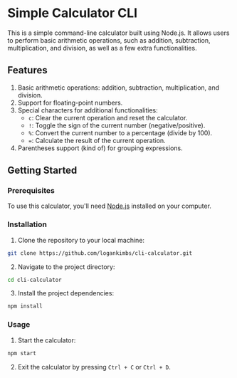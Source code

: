 # Simple Calculator CLI

This is a simple command-line calculator built using Node.js. It allows users to perform basic arithmetic operations,
such as addition, subtraction, multiplication, and division, as well as a few extra functionalities.

## Features

1. Basic arithmetic operations: addition, subtraction, multiplication, and division.
2. Support for floating-point numbers.
3. Special characters for additional functionalities:
    - `c`: Clear the current operation and reset the calculator.
    - `!`: Toggle the sign of the current number (negative/positive).
    - `%`: Convert the current number to a percentage (divide by 100).
    - `=`: Calculate the result of the current operation.
4. Parentheses support (kind of) for grouping expressions.

## Getting Started

### Prerequisites

To use this calculator, you'll need [Node.js](https://nodejs.org/) installed on your computer.

### Installation

1. Clone the repository to your local machine:

```bash
git clone https://github.com/logankimbs/cli-calculator.git
```

2. Navigate to the project directory:

```bash
cd cli-calculator
```

3. Install the project dependencies:

```bash
npm install
```

### Usage

1. Start the calculator:

```bash
npm start
```

2. Exit the calculator by pressing `Ctrl + C` or `Ctrl + D`.
